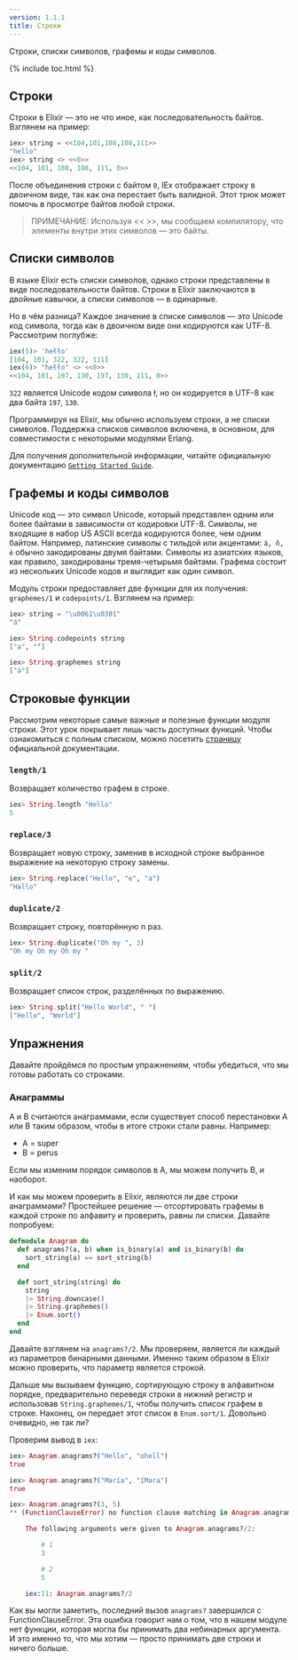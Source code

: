 ```yaml
---
version: 1.1.1
title: Строки
---
```


Строки, списки символов, графемы и коды символов.

{% include toc.html %}

## Строки

Строки в Elixir &mdash; это не что иное, как последовательность байтов. Взглянем на пример:

```elixir
iex> string = <<104,101,108,108,111>>
"hello"
iex> string <> <<0>>
<<104, 101, 108, 108, 111, 0>>
```

После объединения строки с байтом `0`, IEx отображает строку в двоичном виде, так как она перестает быть валидной. Этот трюк может помочь в просмотре байтов любой строки.

>ПРИМЕЧАНИЕ: Используя << >>, мы сообщаем компилятору, что элементы внутри этих символов &mdash; это байты.

## Списки символов

В языке Elixir есть списки символов, однако строки представлены в виде последовательности байтов. Строки в Elixir заключаются в двойные кавычки, а списки символов &mdash; в одинарные.

Но в чём разница? Каждое значение в списке символов &mdash; это Unicode код символа, тогда как в двоичном виде они кодируются как UTF-8. Рассмотрим поглубже:

```elixir
iex(5)> 'hełło'         
[104, 101, 322, 322, 111]
iex(6)> "hełło" <> <<0>>
<<104, 101, 197, 130, 197, 130, 111, 0>>
```

`322` является Unicode кодом символа ł, но он кодируется в UTF-8 как два байта `197`, `130`.

Программируя на Elixir, мы обычно используем строки, а не списки символов. Поддержка списков символов включена, в основном, для совместимости с некоторыми модулями Erlang.

Для получения дополнительной информации, читайте официальную документацию [`Getting Started Guide`](http://elixir-lang.org/getting-started/binaries-strings-and-char-lists.html).

## Графемы и коды символов

Unicode код &mdash; это символ Unicode, который представлен одним или более байтами в зависимости от кодировки UTF-8. Символы, не входящие в набор US ASCII всегда кодируются более, чем одним байтом. Например, латинские символы с тильдой или акцентами: `á, ñ, è` обычно закодированы двумя байтами. Символы из азиатских языков, как правило, закодированы тремя-четырьмя байтами. Графема состоит из нескольких Unicode кодов и выглядит как один символ.

Модуль строки предоставляет две функции для их получения: `graphemes/1` и `codepoints/1`. Взглянем на пример:

```elixir
iex> string = "\u0061\u0301"
"á"

iex> String.codepoints string
["a", "́"]

iex> String.graphemes string
["á"]
```

## Строковые функции

Рассмотрим некоторые самые важные и полезные функции модуля строки. Этот урок покрывает лишь часть доступных функций. Чтобы ознакомиться с полным списком, можно посетить [страницу](https://hexdocs.pm/elixir/String.html) официальной документации.

### `length/1`

Возвращает количество графем в строке.

```elixir
iex> String.length "Hello"
5
```

### `replace/3`

Возвращает новую строку, заменив в исходной строке выбранное выражение на некоторую строку замены.

```elixir
iex> String.replace("Hello", "e", "a")
"Hallo"
```

### `duplicate/2`

Возвращает строку, повторённую n раз.

```elixir
iex> String.duplicate("Oh my ", 3)
"Oh my Oh my Oh my "
```

### `split/2`

Возвращает список строк, разделённых по выражению.

```elixir
iex> String.split("Hello World", " ")
["Hello", "World"]
```

## Упражнения

Давайте пройдёмся по простым упражнениям, чтобы убедиться, что мы готовы работать со строками.

### Анаграммы

A и B считаются анаграммами, если существует способ перестановки A или B таким образом, чтобы в итоге строки стали равны. Например:

+ A = super
+ B = perus 

Если мы изменим порядок символов в A, мы можем получить B, и наоборот.

И как мы можем проверить в Elixir, являются ли две строки анаграммами? Простейшее решение &mdash; отсортировать графемы в каждой строке по алфавиту и проверить, равны ли списки. Давайте попробуем:

```elixir
defmodule Anagram do
  def anagrams?(a, b) when is_binary(a) and is_binary(b) do
    sort_string(a) == sort_string(b)
  end

  def sort_string(string) do
    string
    |> String.downcase()
    |> String.graphemes()
    |> Enum.sort()
  end
end
```

Давайте взглянем на `anagrams?/2`. Мы проверяем, является ли каждый из параметров бинарными данными. Именно таким образом в Elixir можно проверить, что параметр является строкой.

Дальше мы вызываем функцию, сортирующую строку в алфавитном порядке, предварительно переведя строки в нижний регистр и использовав `String.graphemes/1`, чтобы получить список графем в строке. Наконец, он передает этот список в `Enum.sort/1`. Довольно очевидно, не так ли?

Проверим вывод в `iex`:

```elixir
iex> Anagram.anagrams?("Hello", "ohell")
true

iex> Anagram.anagrams?("María", "íMara")
true

iex> Anagram.anagrams?(3, 5)
** (FunctionClauseError) no function clause matching in Anagram.anagrams?/2

    The following arguments were given to Anagram.anagrams?/2:

        # 1
        3

        # 2
        5

    iex:11: Anagram.anagrams?/2
```

Как вы могли заметить, последний вызов `anagrams?` завершился с FunctionClauseError. Эта ошибка говорит нам о том, что в нашем модуле нет функции, которая могла бы принимать два небинарных аргумента. И это именно то, что мы хотим &mdash; просто принимать две строки и ничего больше.
